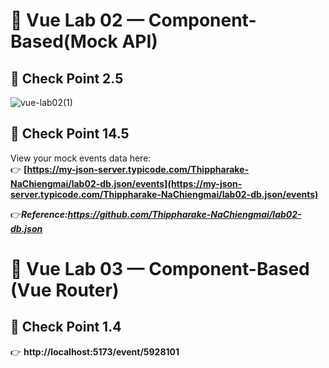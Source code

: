 # 🧪 Vue Lab 02 — Component-Based(Mock API)
## 🔗 Check Point 2.5
![vue-lab02(1)](https://github.com/user-attachments/assets/51e06e6b-12d9-444d-8852-9f602d4407a2)
## 🔗 Check Point 14.5

View your mock events data here:  
👉 **[https://my-json-server.typicode.com/Thippharake-NaChiengmai/lab02-db.json/events](https://my-json-server.typicode.com/Thippharake-NaChiengmai/lab02-db.json/events)**

👉***Reference:https://github.com/Thippharake-NaChiengmai/lab02-db.json***
# 🧪 Vue Lab 03 — Component-Based (Vue Router)
## 🔗 Check Point 1.4
👉 **http://localhost:5173/event/5928101**
